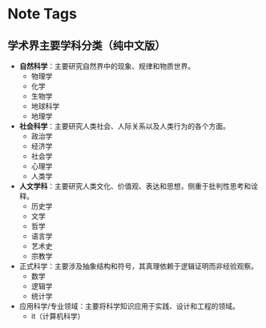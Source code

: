 # Note Tags

## 学术界主要学科分类（纯中文版）

* **自然科学**：主要研究自然界中的现象、规律和物质世界。
    * 物理学
    * 化学
    * 生物学
    * 地球科学
    * 地理学
* **社会科学**：主要研究人类社会、人际关系以及人类行为的各个方面。
    * 政治学
    * 经济学
    * 社会学
    * 心理学
    * 人类学
* **人文学科**：主要研究人类文化、价值观、表达和思想，侧重于批判性思考和诠释。
    * 历史学
    * 文学
    * 哲学
    * 语言学
    * 艺术史
    * 宗教学
* 正式科学：主要涉及抽象结构和符号，其真理依赖于逻辑证明而非经验观察。
    * 数学
    * 逻辑学
    * 统计学
* 应用科学/专业领域：主要将科学知识应用于实践、设计和工程的领域。
    * it（计算机科学）